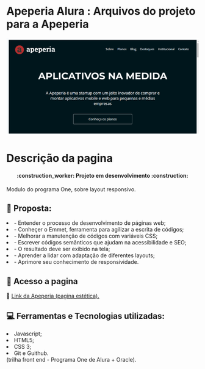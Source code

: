 # Apeperia Alura : Arquivos do projeto para a Apeperia

<p align="center"> 
<img src="img/appria.png"/>
</p>

<h1>Descrição da pagina</h1>

<h4 align="center"> 
    :construction_worker:  Projeto em desenvolvimento  :construction:
</h4>

<p> Modulo do programa One, sobre layout responsivo.</p>


## :bookmark_tabs: Proposta:

<li>- Entender o processo de desenvolvimento de páginas web;</li>
<li>- Conheçer o Emmet, ferramenta para agilizar a escrita de códigos;</li>
<li>- Melhorar a manutenção de códigos com variáveis CSS;</li>
<li>- Escrever códigos semânticos que ajudam na acessibilidade e SEO;</li>
<li>- O resultado deve ser exibido na tela;</li>
<li>- Aprender a lidar com adaptação de diferentes layouts;</li>
<li>- Aprimore seu conhecimento de responsividade. </li>


## 📁 Acesso a pagina

:link: <a href="https://amandaafernandes.github.io/Apeperia_Alura-Layout_Responsivo/"> Link da Apeperia (pagina estética). </a>

## :computer: Ferramentas e Tecnologias utilizadas:
<li>Javascript;</li> 
<li>HTML5;</li>
<li>CSS 3;</li>
<li>Git e Guithub.</li>
(trilha front end - Programa One de Alura + Oracle).
